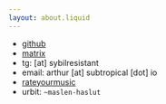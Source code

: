 ```yaml
---
layout: about.liquid
---
```


- [github](https://github.com/a-moreira)
- [matrix](https://matrix.to/#/@splessnosi:matrix.org)
- tg: [at] sybilresistant
- email: arthur [at] subtropical [dot] io
- [rateyourmusic](https://rateyourmusic.com/~splessnosi)
- urbit: `~maslen-haslut`
